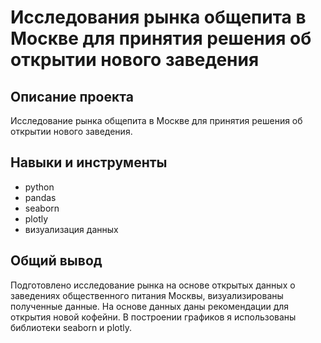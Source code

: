 # Исследования рынка общепита в Москве для принятия решения об открытии нового заведения
## Описание проекта
Исследование рынка общепита в Москве для принятия решения об открытии нового заведения.
## Навыки и инструменты
- python
- pandas
- seaborn
- plotly
- визуализация данных
## Общий вывод
Подготовлено исследование рынка на основе открытых данных о заведениях общественного питания Москвы, визуализированы полученные данные.
На основе данных даны рекомендации для открытия новой кофейни. В построении графиков я использованы библиотеки seaborn и plotly. 

